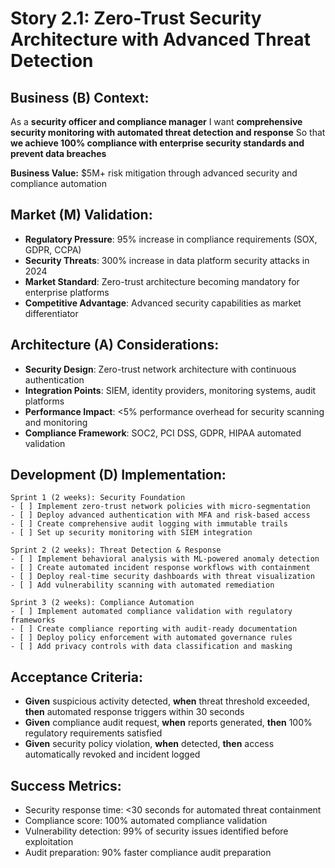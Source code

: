 # Story 2.1: Zero-Trust Security Architecture with Advanced Threat Detection

## **Business (B) Context:**
As a **security officer and compliance manager**
I want **comprehensive security monitoring with automated threat detection and response**
So that **we achieve 100% compliance with enterprise security standards and prevent data breaches**

**Business Value:** $5M+ risk mitigation through advanced security and compliance automation

## **Market (M) Validation:**
- **Regulatory Pressure**: 95% increase in compliance requirements (SOX, GDPR, CCPA)
- **Security Threats**: 300% increase in data platform security attacks in 2024
- **Market Standard**: Zero-trust architecture becoming mandatory for enterprise platforms
- **Competitive Advantage**: Advanced security capabilities as market differentiator

## **Architecture (A) Considerations:**
- **Security Design**: Zero-trust network architecture with continuous authentication
- **Integration Points**: SIEM, identity providers, monitoring systems, audit platforms
- **Performance Impact**: <5% performance overhead for security scanning and monitoring
- **Compliance Framework**: SOC2, PCI DSS, GDPR, HIPAA automated validation

## **Development (D) Implementation:**
```
Sprint 1 (2 weeks): Security Foundation
- [ ] Implement zero-trust network policies with micro-segmentation
- [ ] Deploy advanced authentication with MFA and risk-based access
- [ ] Create comprehensive audit logging with immutable trails
- [ ] Set up security monitoring with SIEM integration

Sprint 2 (2 weeks): Threat Detection & Response
- [ ] Implement behavioral analysis with ML-powered anomaly detection
- [ ] Create automated incident response workflows with containment
- [ ] Deploy real-time security dashboards with threat visualization
- [ ] Add vulnerability scanning with automated remediation

Sprint 3 (2 weeks): Compliance Automation
- [ ] Implement automated compliance validation with regulatory frameworks
- [ ] Create compliance reporting with audit-ready documentation
- [ ] Deploy policy enforcement with automated governance rules
- [ ] Add privacy controls with data classification and masking
```

## **Acceptance Criteria:**
- **Given** suspicious activity detected, **when** threat threshold exceeded, **then** automated response triggers within 30 seconds
- **Given** compliance audit request, **when** reports generated, **then** 100% regulatory requirements satisfied
- **Given** security policy violation, **when** detected, **then** access automatically revoked and incident logged

## **Success Metrics:**
- Security response time: <30 seconds for automated threat containment
- Compliance score: 100% automated compliance validation
- Vulnerability detection: 99% of security issues identified before exploitation
- Audit preparation: 90% faster compliance audit preparation
